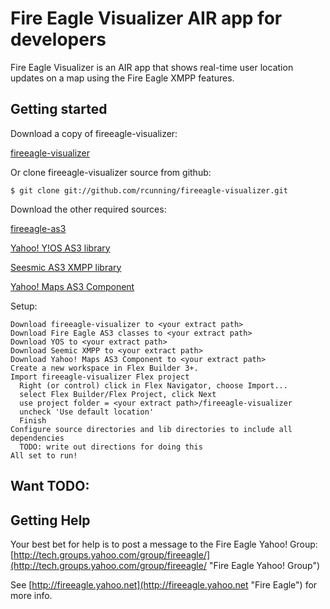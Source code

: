 # Fire Eagle Visualizer AIR app for developers

Fire Eagle Visualizer is an AIR app that shows real-time user location updates on a map using the Fire Eagle XMPP features.

## Getting started

Download a copy of fireeagle-visualizer:

[fireeagle-visualizer](http://github.com/rcunning/fireeagle-visualizer/tree/master# "fireeagle-visualizer")


Or clone fireeagle-visualizer source from github:

    $ git clone git://github.com/rcunning/fireeagle-visualizer.git


Download the other required sources:

[fireeagle-as3](http://github.com/rcunning/fireeagle-as3/tree/master# "fireeagle-as3")

[Yahoo! Y!OS AS3 library](http://developer.yahoo.com/flash/yos/ "Y!OS AS3 library")

[Seesmic AS3 XMPP library](http://code.google.com/p/seesmic-as3-xmpp/ "Seesmic AS3 XMPP library")

[Yahoo! Maps AS3 Component](http://developer.yahoo.com/flash/maps/ "Yahoo! Maps AS3 Component")


Setup:

    Download fireeagle-visualizer to <your extract path>
    Download Fire Eagle AS3 classes to <your extract path>
    Download YOS to <your extract path>
    Download Seemic XMPP to <your extract path>
    Download Yahoo! Maps AS3 Component to <your extract path>
    Create a new workspace in Flex Builder 3+. 
    Import fireeagle-visualizer Flex project 
      Right (or control) click in Flex Navigator, choose Import...
      select Flex Builder/Flex Project, click Next
      use project folder = <your extract path>/fireeagle-visualizer
      uncheck 'Use default location'
      Finish
    Configure source directories and lib directories to include all dependencies
      TODO: write out directions for doing this
    All set to run!


## Want TODO:


## Getting Help

Your best bet for help is to post a message to the Fire Eagle Yahoo! Group:
[http://tech.groups.yahoo.com/group/fireeagle/](http://tech.groups.yahoo.com/group/fireeagle/ "Fire Eagle Yahoo! Group")

See [http://fireeagle.yahoo.net](http://fireeagle.yahoo.net "Fire Eagle") for more info.
